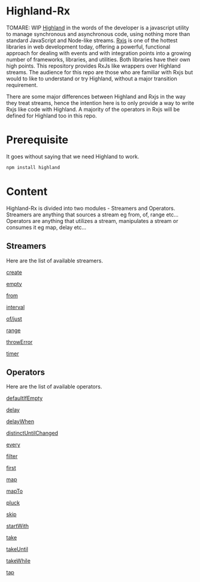 # Highland-Rx
TOMARE: WIP 
[Highland](https://highlandjs.org/) in the words of the developer is a javascript utility to manage synchronous and asynchronous code, using nothing more than standard JavaScript and Node-like streams. [Rxjs](https://www.learnrxjs.io/) is one of the hottest libraries in web development today, offering a powerful, functional approach for dealing with events and with integration points into a growing number of frameworks, libraries, and utilities. Both libraries have their own high points. This repository provides RxJs like wrappers over Highland streams. The audience for this repo are those who are familiar with Rxjs but would to like to understand or try Highland, without a major transition requirement.

There are some major differences between Highland and Rxjs in the way they treat streams, hence the intention here is to only provide a way to write Rxjs like code with Highland. A majority of the operators in Rxjs will be defined for Highland too in this repo.

# Prerequisite
It goes without saying that we need Highland to work.

```bash
npm install highland
```

# Content

Highland-Rx is divided into two modules - Streamers and Operators. Streamers are anything that sources a stream eg from, of, range etc... Operators are anything that utilizes a stream, manipulates a stream or consumes it eg map, delay etc...

## Streamers
Here are the list of available streamers.

[create](/highland-rx-examples/streamers/create.md)

[empty](/highland-rx-examples/streamers/empty.md) 

[from](/highland-rx-examples/streamers/from.md) 

[interval](/highland-rx-examples/streamers/interval.md) 

[of/just](/highland-rx-examples/streamers/of.md) 

[range](/highland-rx-examples/streamers/range.md) 

[throwError](/highland-rx-examples/streamers/throwError.md) 

[timer](/highland-rx-examples/streamers/timer.md) 


## Operators
Here are the list of available operators.

[defaultIfEmpty](/highland-rx-examples/operators/defaultIfEmpty.md)

[delay](/highland-rx-examples/operators/delay.md)

[delayWhen](/highland-rx-examples/operators/delayWhen.md)

[distinctUntilChanged](/highland-rx-examples/operators/distinctUntilChanged.md)

[every](/highland-rx-examples/operators/every.md)

[filter](/highland-rx-examples/operators/filter.md)

[first](/highland-rx-examples/operators/first.md)

[map](/highland-rx-examples/operators/map.md)

[mapTo](/highland-rx-examples/operators/mapTo.md)

[pluck](/highland-rx-examples/operators/pluck.md)

[skip](/highland-rx-examples/operators/skip.md)

[startWith](/highland-rx-examples/operators/startWith.md)

[take](/highland-rx-examples/operators/take.md)

[takeUntil](/highland-rx-examples/operators/takeUntil.md)

[takeWhile](/highland-rx-examples/operators/takeWhile.md)

[tap](/highland-rx-examples/operators/tap.md)
